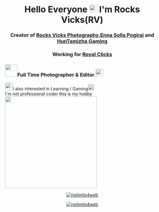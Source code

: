 <h1 align="center">Hello Everyone <img src="https://media.giphy.com/media/hvRJCLFzcasrR4ia7z/giphy.gif" width="25px"> I'm Rocks Vicks(RV) </h1>
<h3 align="center">Creator of <a href="https://www.youtube.com/c/RocksVicksPhotography?sub_confirmation=1" target="_blank">Rocks Vicks Photography</a>,<a href="https://www.youtube.com/c/EnnaSollaPogirai?sub_confirmation=1" target="_blank">Enna Solla Pogirai</a> and <a href="https://www.youtube.com/c/HunTamizha?sub_confirmation=1" target="_blank">HunTamizha Gaming</a></h3> 
<h3 align="center">Working for <a href="https://www.youtube.com/c/RoyalClicks?sub_confirmation=1" target="_blank">Royal Clicks</a></h3>

### <img src="https://media.giphy.com/media/VARsZP4OnIWUgKVouI/giphy.gif" width="40px">Full Time Photographer & Editor <img src="https://media.giphy.com/media/U4YLhjX4vz825EeTu0/giphy.gif" width="25px">
<img src="https://media.giphy.com/media/rW9bOzOzQ7zAb7Xoik/giphy.gif" width="25px">I also interested in Learning / Gaming<img src="https://media.giphy.com/media/jsJDcwJ9qqaR0kQwmj/giphy.gif" width="20px"> <br>
I'm not professional coder this is my hobby <br>
<img src="https://media.giphy.com/media/zOvBKUUEERdNm/giphy.gif" width="300px"> <br>

<p align="center"> <a href="https://github.com/ryo-ma/github-profile-trophy"><img src="https://github-profile-trophy.vercel.app/?username=nolimits4web&margin-w=8" alt="nolimits4web" /></a> </p>

<p align="center"> <a href="https://twitter.com/nolimits4web" target="blank"><img src="https://img.shields.io/twitter/follow/nolimits4web?logo=twitter&style=for-the-badge" alt="nolimits4web" /></a> </p>
